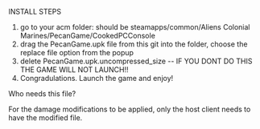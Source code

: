 

INSTALL STEPS

1. go to your acm folder: should be steamapps/common/Aliens Colonial Marines/PecanGame/CookedPCConsole
2. drag the PecanGame.upk file from this git into the folder, choose the replace file option from the popup
3. delete PecanGame.upk.uncompressed_size -- IF YOU DONT DO THIS THE GAME WILL NOT LAUNCH!!
4. Congradulations. Launch the game and enjoy!

Who needs this file?

For the damage modifications to be applied, only the host client needs to have the modified file.
